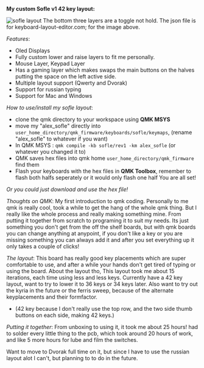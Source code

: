 **My custom Sofle v1 42 key layout:**

![sofle layout](https://user-images.githubusercontent.com/2576834/182282204-0d409030-e7c1-42d5-bbb8-314655049f8a.jpg)
The bottom three layers are a toggle not hold.
The json file is for keyboard-layout-editor.com; for the image above.

*Features*:
- Oled Displays
- Fully custom lower and raise layers to fit me personally.
- Mouse Layer, Keypad Layer
- Has a gaming layer which makes swaps the main buttons on the halves putting the space on the left active side.
- Multiple layout support (Qwerty and Dvorak)
- Support for russian typing
- Support for Mac and Windows

*How to use/install my sofle layout*:
- clone the qmk directory to your workspace using **QMK MSYS**
- move my "alex_sofle" directly into `user_home_directory/qmk_firmware/keyboards/sofle/keymaps`, (rename "alex_sofle" to whatever if you want)
- In QMK MSYS : `qmk compile -kb sofle/rev1 -km alex_sofle` (or whatever you changed it to)
- QMK saves hex files into qmk home `user_home_directory/qmk_firmware` find them
- Flash your keyboards with the hex files in **QMK Toolbox**, remember to flash both halfs seperately or it would only flash one half
You are all set!

*Or you could just download and use the hex file!*

*Thoughts on QMK*:
My first introduction to qmk coding. Personally to me qmk is really cool, took a while to get the hang of the whole qmk thing. But I really like the whole process and really making something mine. From putting it together from scratch to programing it to suit my needs. Its just something you don't get from the off the shelf boards, but with qmk boards you can change anything at anypoint, if you don't like a key or you are missing something you can always add it and after you set everything up it only takes a couple of clicks!

*The layout*:
This board has really good key placements which are super comfortable to use, and after a while your hands don't get tired of typing or using the board. About the layout tho, This layout took me about 15 iterations, each time using less and less keys. Currently have a 42 key layout, want to try to lower it to 36 keys or 34 keys later. Also want to try out the kyria in the future or the ferris sweep, because of the alternate keyplacements and their formfactor.

- (42 key because I don't really use the top row, and the two side thumb buttons on each side, making 42 keys.)

*Putting it together*:
From unboxing to using it, it took me about 25 hours! had to solder every little thing to the pcb, which took around 20 hours of work, and like 5 more hours for lube and film the switches.

Want to move to Dvorak full time on it, but since I have to use the russian layout alot I can't, but planning to to do in the future.
